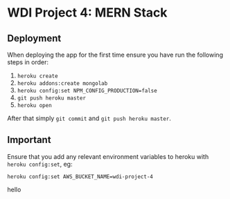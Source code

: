 # WDI Project 4: MERN Stack

## Deployment

When deploying the app for the first time ensure you have run the following steps in order:

1. `heroku create`
1. `heroku addons:create mongolab`
1. `heroku config:set NPM_CONFIG_PRODUCTION=false`
1. `git push heroku master`
1. `heroku open`

After that simply `git commit` and `git push heroku master`.

## Important

Ensure that you add any relevant environment variables to heroku with `heroku config:set`, eg:

`heroku config:set AWS_BUCKET_NAME=wdi-project-4`

hello
